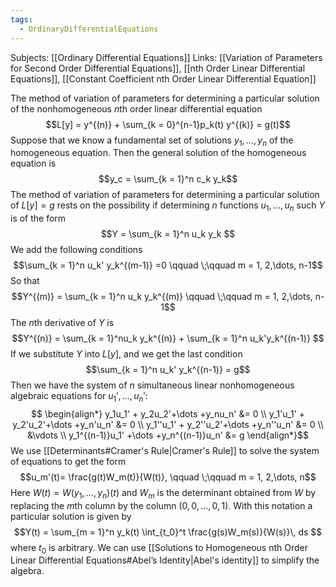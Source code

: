 ```yaml
---
tags:
  - OrdinaryDifferentialEquations
---
```

Subjects: [[Ordinary Differential Equations]]
Links: [[Variation of Parameters for Second Order Differential Equations]], [[nth Order Linear Differential Equations]], [[Constant Coefficient nth Order Linear Differential Equation]]

The method of variation of parameters for determining a particular solution of the nonhomogeneous $n$th order linear differential equation $$L[y] = y^{(n)} + \sum_{k = 0}^{n-1}p_k(t) y^{(k)} = g(t)$$Suppose that we know a fundamental set of solutions $y_1, \dots, y_n$ of the homogeneous equation. Then the general solution of the homogeneous equation is $$y_c = \sum_{k = 1}^n c_k y_k$$
The method of variation of parameters for determining a particular solution of $L[y] = g$ rests on the possibility if determining $n$ functions $u_1, \dots, u_n$ such $Y$ is of the form $$Y = \sum_{k = 1}^n u_k y_k $$
We add the following conditions $$\sum_{k = 1}^n u_k' y_k^{(m-1)} =0 \qquad \;\qquad m = 1, 2,\dots, n-1$$So that $$Y^{(m)} = \sum_{k = 1}^n u_k y_k^{(m)} \qquad \;\qquad m = 1, 2,\dots, n-1$$The $n$th derivative of $Y$ is $$Y^{(n)} = \sum_{k = 1}^nu_k y_k^{(n)} + \sum_{k = 1}^n u_k'y_k^{(n-1)} $$
If we substitute $Y$ into $L[y]$, and we get the last condition $$\sum_{k = 1}^n u_k' y_k^{(n-1)} = g$$Then we have the system of $n$ simultaneous linear nonhomogeneous algebraic equations for $u_1', \dots, u_n'$: $$
\begin{align*}
	y_1u_1' + y_2u_2'+\dots +y_nu_n' &= 0 \\
	y_1'u_1' + y_2'u_2'+\dots +y_n'u_n' &= 0 \\
	y_1''u_1' + y_2''u_2'+\dots +y_n''u_n' &= 0 \\
	&\vdots \\
	y_1^{(n-1)}u_1' +\dots +y_n^{(n-1)}u_n' &= g
\end{align*}$$
We use [[Determinants#Cramer's Rule|Cramer's Rule]] to solve the system of equations to get the form $$u_m'(t)= \frac{g(t)W_m(t)}{W(t)},  \qquad \;\qquad m = 1, 2,\dots, n$$
Here $W(t) = W(y_1, \dots, y_n)(t)$ and $W_m$ is the determinant obtained from $W$ by replacing the $m$th column by the column $(0,0, \dots, 0,1)$. With this notation a particular solution is given by $$Y(t) = \sum_{m = 1}^n y_k(t) \int_{t_0}^t \frac{g(s)W_m(s)}{W(s)}\, ds  $$where $t_0$ is arbitrary. We can use [[Solutions to Homogeneous nth Order Linear Differential Equations#Abel’s Identity|Abel's identity]] to simplify the algebra. 